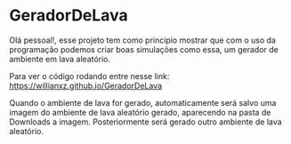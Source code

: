 # GeradorDeLava

Olá pessoal!, esse projeto tem como principio mostrar que com o uso da programação podemos criar boas simulações como essa, um gerador de ambiente em lava aleatório.

Para ver o código rodando entre nesse link: https://willianxz.github.io/GeradorDeLava

Quando o ambiente de lava for gerado, automaticamente será salvo uma imagem do ambiente de lava aleatório gerado, aparecendo na pasta de Downloads a imagem. Posteriormente será gerado outro ambiente de lava aleatório.
